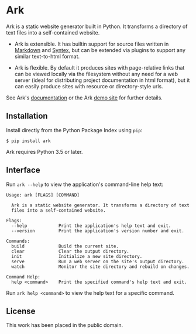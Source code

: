 
# Ark

Ark is a static website generator built in Python. It transforms a
directory of text files into a self-contained website.

* Ark is extensible. It has builtin support for source files written
  in [Markdown][] and [Syntex][], but can be extended via plugins to support
  any similar text-to-html format.

* Ark is flexible. By default it produces sites with page-relative links
  that can be viewed locally via the filesystem without any need for a web
  server (ideal for distributing project documentation in html format), but it
  can easily produce sites with resource or directory-style urls.

See Ark's [documentation][docs] or the Ark [demo site][demo] for further details.

[Markdown]: http://daringfireball.net/projects/markdown/
[Syntex]: https://github.com/dmulholland/syntex
[docs]: http://mulholland.xyz/docs/ark/
[demo]: http://ark.mulholland.xyz/phoenix/



## Installation

Install directly from the Python Package Index using `pip`:

    $ pip install ark

Ark requires Python 3.5 or later.



## Interface

Run `ark --help` to view the application's command-line help text:

    Usage: ark [FLAGS] [COMMAND]

      Ark is a static website generator. It transforms a directory of text
      files into a self-contained website.

    Flags:
      --help            Print the application's help text and exit.
      --version         Print the application's version number and exit.

    Commands:
      build             Build the current site.
      clear             Clear the output directory.
      init              Initialize a new site directory.
      serve             Run a web server on the site's output directory.
      watch             Monitor the site directory and rebuild on changes.

    Command Help:
      help <command>    Print the specified command's help text and exit.

Run `ark help <command>` to view the help text for a specific command.



## License

This work has been placed in the public domain.
